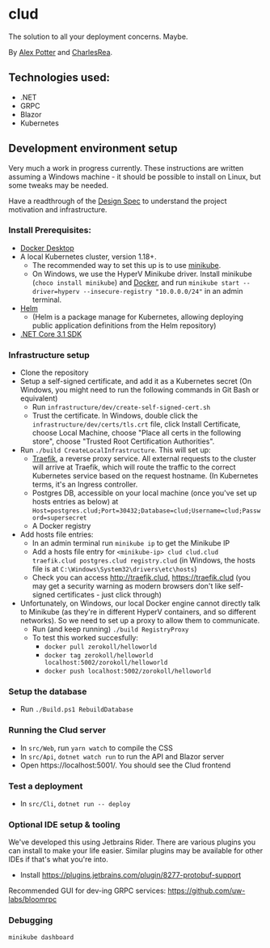 # clud

The solution to all your deployment concerns. Maybe.

By [Alex Potter](https://github.com/AlexJPotter) and [CharlesRea](https://github.com/CharlesRea).

## Technologies used:
* .NET
* GRPC
* Blazor
* Kubernetes

## Development environment setup

Very much a work in progress currently. These instructions are written assuming a Windows machine - it should
be possible to install on Linux, but some tweaks may be needed.

Have a readthrough of the [Design Spec](./docs/01_DesignSpec.md) to understand the project motivation and infrastructure.

### Install Prerequisites:
* [Docker Desktop](https://www.docker.com/get-started)
* A local Kubernetes cluster, version 1.18+. 
  * The recommended way to set this up is to use [minikube](https://minikube.sigs.k8s.io/docs/start/).
  * On Windows, we use the HyperV Minikube driver. Install minikube (`choco install minikube`) and [Docker](https://docs.docker.com/get-docker/), 
    and run `minikube start --driver=hyperv --insecure-registry "10.0.0.0/24"` in an admin terminal.
* [Helm](https://helm.sh/docs/intro/install/)
  * (Helm is a package manage for Kubernetes, allowing deploying public application definitions from the Helm repository)
* [.NET Core 3.1 SDK](https://dotnet.microsoft.com/download)

### Infrastructure setup
* Clone the repository
* Setup a self-signed certificate, and add it as a Kubernetes secret (On Windows, you might need to run the following commands in Git Bash or equivalent)
  * Run `infrastructure/dev/create-self-signed-cert.sh`
  * Trust the certificate. In Windows, double click the `infrastructure/dev/certs/tls.crt` file, click Install Certificate, choose Local Machine, choose
    "Place all certs in the following store", choose "Trusted Root Certification Authorities".
* Run `./build CreateLocalInfrastructure`. This will set up:
  * [Traefik](https://docs.traefik.io/), a reverse proxy service. All external requests to the cluster will arrive at
    Traefik, which will route the traffic to the correct Kubernetes service based on the request hostname. (In Kubernetes
    terms, it's an Ingress controller.
  * Postgres DB, accessible on your local machine (once you've set up hosts entries as below) at
    `Host=postgres.clud;Port=30432;Database=clud;Username=clud;Password=supersecret`
  * A Docker registry
* Add hosts file entries:
  * In an admin terminal run `minikube ip` to get the Minikube IP
  * Add a hosts file entry for `<minikube-ip> clud clud.clud traefik.clud postgres.clud registry.clud` (in Windows, the hosts file is at `C:\Windows\System32\drivers\etc\hosts`)
  * Check you can access http://traefik.clud,  https://traefik.clud (you may get a security warning as modern browsers don't like self-signed certificates - just click through)
* Unfortunately, on Windows, our local Docker engine cannot directly talk to Minikube (as they're in different HyperV
  containers, and so different networks). So we need to set up a proxy to allow them to communicate.
  * Run (and keep running) `./build RegistryProxy`
  * To test this worked succesfully:
    * `docker pull zerokoll/helloworld`
    * `docker tag zerokoll/helloworld  localhost:5002/zorokoll/helloworld`
    * `docker push localhost:5002/zorokoll/helloworld`

### Setup the database
* Run `./Build.ps1 RebuildDatabase`

### Running the Clud server
* In `src/Web`, run `yarn watch` to compile the CSS
* In `src/Api`, `dotnet watch run` to run the API and Blazor server
* Open https://localhost:5001/. You should see the Clud frontend

### Test a deployment
* In `src/Cli`, `dotnet run -- deploy`

### Optional IDE setup & tooling
We've developed this using Jetbrains Rider. There are various plugins you can install to make your life easier. Similar
plugins may be available for other IDEs if that's what you're into.
* Install https://plugins.jetbrains.com/plugin/8277-protobuf-support

Recommended GUI for dev-ing GRPC services: https://github.com/uw-labs/bloomrpc


### Debugging
`minikube dashboard`
